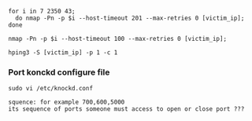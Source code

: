 ```
for i in 7 2350 43;
  do nmap -Pn -p $i --host-timeout 201 --max-retries 0 [victim_ip]; 
done
```

```
nmap -Pn -p $i --host-timeout 100 --max-retries 0 [victim_ip]; 
```

```
hping3 -S [victim_ip] -p 1 -c 1
```

### Port konckd configure file
```
sudo vi /etc/knockd.conf

squence: for example 700,600,5000
its sequence of ports someone must access to open or close port ???
```
